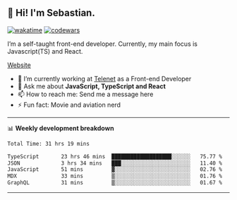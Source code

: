 ## 👋 Hi! I'm Sebastian.

[![wakatime](https://wakatime.com/badge/user/df0036c6-328a-4a39-be9b-e49417ed22a1.svg)](https://wakatime.com/@df0036c6-328a-4a39-be9b-e49417ed22a1)
[![codewars](https://www.codewars.com/users/sebavuye/badges/small)](https://www.codewars.com/users/sebavuye)

I’m a self-taught front-end developer. Currently, my main focus is Javascript(TS) and React.

[Website](https://sebastianvuye.be)

- 🔭 I’m currently working at [Telenet](https://telenet.be/) as a Front-end Developer
- 💬 Ask me about **JavaScript, TypeScript and React**
- 📫 How to reach me: Send me a message here
- ⚡ Fun fact: Movie and aviation nerd

-------

📊 **Weekly development breakdown**

<!--START_SECTION:waka-->

```txt
Total Time: 31 hrs 19 mins

TypeScript       23 hrs 46 mins  ███████████████████░░░░░░   75.77 %
JSON             3 hrs 34 mins   ███░░░░░░░░░░░░░░░░░░░░░░   11.40 %
JavaScript       51 mins         ▓░░░░░░░░░░░░░░░░░░░░░░░░   02.76 %
MDX              33 mins         ▒░░░░░░░░░░░░░░░░░░░░░░░░   01.76 %
GraphQL          31 mins         ▒░░░░░░░░░░░░░░░░░░░░░░░░   01.67 %
```

<!--END_SECTION:waka-->
-------

